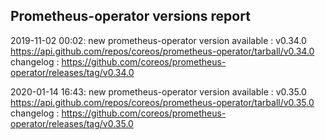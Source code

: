 ## Prometheus-operator versions report

2019-11-02 00:02: new prometheus-operator version available : v0.34.0 https://api.github.com/repos/coreos/prometheus-operator/tarball/v0.34.0 changelog : https://github.com/coreos/prometheus-operator/releases/tag/v0.34.0

2020-01-14 16:43: new prometheus-operator version available : v0.35.0 https://api.github.com/repos/coreos/prometheus-operator/tarball/v0.35.0 changelog : https://github.com/coreos/prometheus-operator/releases/tag/v0.35.0

